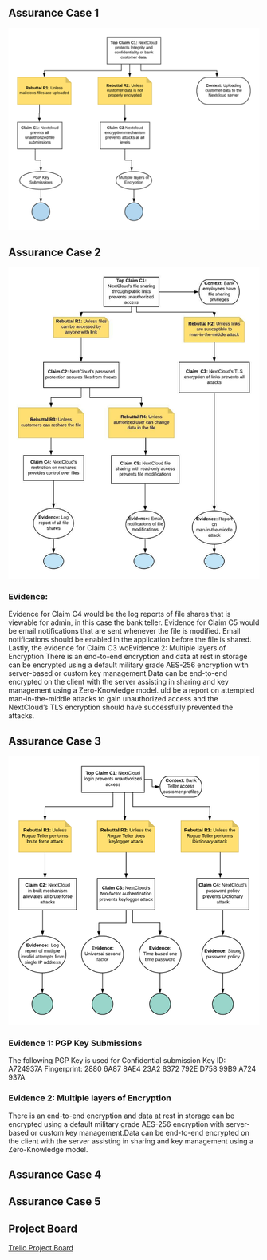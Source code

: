 ## Assurance Case 1
![alt text](https://github.com/iambst/CYBR8420_Titans_SA_Project/blob/master/Assurance_Cases/Protect_integrityconfidentiality_data%20(3).png)

## Assurance Case 2
![alt text](publicLinks_AClaim.jpeg)

### Evidence:

Evidence for Claim C4 would be the log reports of file shares that is viewable for admin, in this case the bank teller. Evidence for Claim C5 would be email notifications that are sent whenever the file is modified. Email notifications should be enabled in the application before the file is shared. Lastly, the evidence for Claim C3 woEvidence 2: Multiple layers of Encryption
There is an end-to-end encryption and data at rest in storage can be encrypted using a default military grade AES-256 encryption with server-based or custom key management.Data can be end-to-end encrypted on the client with the server assisting in sharing and key management using a Zero-Knowledge model.
uld be a report on attempted man-in-the-middle attacks to gain unauthorized access and the NextCloud’s TLS encryption should have successfully prevented the attacks.


## Assurance Case 3
![alt text](https://github.com/iambst/CYBR8420_Titans_SA_Project/blob/master/Assurance_Cases/Assurance_login.png)

### Evidence 1: PGP Key Submissions
The following PGP Key is used for Confidential submission 
Key ID: A724937A
Fingerprint: 2880 6A87 8AE4 23A2 8372 792E D758 99B9 A724 937A

### Evidence 2: Multiple layers of Encryption
There is an end-to-end encryption and data at rest in storage can be encrypted using a default military grade AES-256 encryption with server-based or custom key management.Data can be end-to-end encrypted on the client with the server assisting in sharing and key management using a Zero-Knowledge model.



## Assurance Case 4

## Assurance Case 5

## Project Board

[Trello Project Board](https://trello.com/b/hX9YrfMw/sa-project-task-3)
